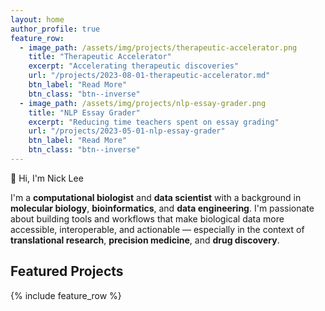 ```yaml
---
layout: home
author_profile: true
feature_row:
  - image_path: /assets/img/projects/therapeutic-accelerator.png
    title: "Therapeutic Accelerator"
    excerpt: "Accelerating therapeutic discoveries"
    url: "/projects/2023-08-01-therapeutic-accelerator.md"
    btn_label: "Read More"
    btn_class: "btn--inverse"
  - image_path: /assets/img/projects/nlp-essay-grader.png
    title: "NLP Essay Grader"
    excerpt: "Reducing time teachers spent on essay grading"
    url: "/projects/2023-05-01-nlp-essay-grader"
    btn_label: "Read More"
    btn_class: "btn--inverse"
---
```


👋 Hi, I'm Nick Lee

I'm a **computational biologist** and **data scientist** with a background in **molecular biology**, **bioinformatics**,
and **data engineering**. I'm passionate about building tools and workflows that make biological data more accessible,
interoperable, and actionable — especially in the context of **translational research**, **precision medicine**, and
**drug discovery**.

## Featured Projects
{% include feature_row %}
